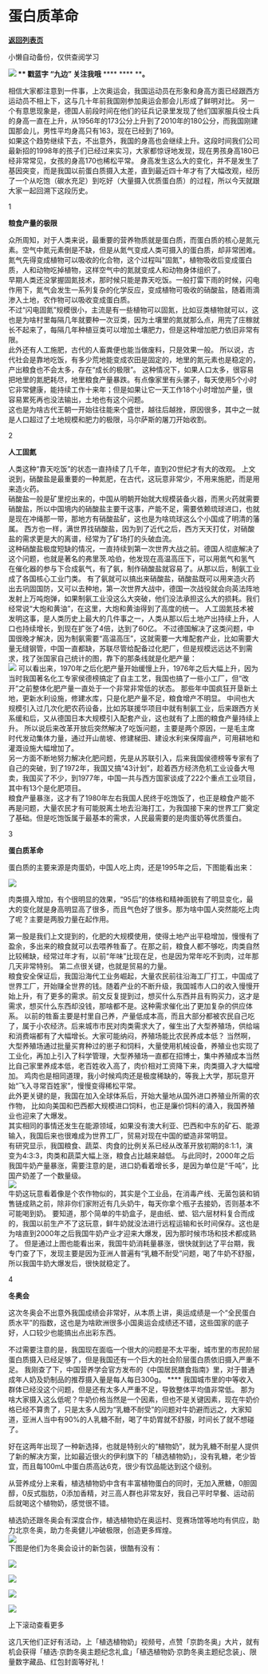 # 蛋白质革命

[**返回列表页**](/gzh/九边)

小懒自动备份，仅供查阅学习

******![](https://mmbiz.qpic.cn/mmbiz_gif/Lvm6UAoJibrP9JEWQRXR3swLXRYlFicicbg2q6gYPiapiaCkPr8GibxibGO0jcDe76cnAUJ3KBkCmyTIZBueDAOslJ0Zw/640?wx_fmt=gif)****
** **戳蓝字 **“九边”** 关注我哦**** **** **** ****。**

  
相信大家都注意到一件事，上次奥运会，我国运动员在形象和身高方面已经跟西方运动员不相上下，这与几十年前我国刚参加奥运会那会儿形成了鲜明对比。
另一个有意思现象是，德国人前段时间在他们的征兵记录里发现了他们国家服兵役士兵的身高一直在上升，从1956年的173公分上升到了2010年的180公分，而我国刚建国那会儿，男性平均身高只有163，现在已经到了169。  
如果这个趋势继续下去，不出意外，我国的身高也会继续上升。这段时间我们公司最新招的1998年的孩子们已经过来实习，大家都惊讶地发现，现在男孩身高180已经非常常见，女孩的身高170也稀松平常。
身高发生这么大的变化，并不是发生了基因突变，而是我国以前蛋白质摄入太差，直到最近四十年才有了大幅改观，经历了一个从吃饱（碳水充足）到吃好（大量摄入优质蛋白质）的过程，所以今天就跟大家一起回溯下这段历史。

1

**粮食产量的极限**

  

众所周知，对于人类来说，最重要的营养物质就是蛋白质，而蛋白质的核心是氮元素。空气中氮元素倒是不缺，但是从氮气变成人类可摄入的蛋白质，却非常困难。
氮气先得变成植物可以吸收的化合物，这个过程叫"固氮"，植物吸收后变成蛋白质，人和动物吃掉植物，这样空气中的氮就变成人和动物身体组织了。  
早期人类还没掌握固氮技术，那时候只能是靠天吃饭。一般打雷下雨的时候，闪电作用下，氮气会发生一系列复杂的化学反应，变成植物可吸收的硝酸盐，随着雨滴渗入土地，农作物可以吸收变成蛋白质。  
不过“闪电固氮”规模很小，主流是有一些植物可以固氮，比如豆类植物就可以，这也是为啥村里每隔几年就要种一次豆类，因为土壤里的氮就那么点，用完了庄稼就长不起来了，每隔几年种植豆类可以增加土壤肥力，但是这种增加肥力依旧非常有限。  
此外还有人工施肥，古代的人畜粪便也能当做废料，只是效果一般。
所以说，古代社会是靠地吃饭，有多少荒地能变成农田是固定的，地里的氮元素也是稳定的，产出粮食也不会太多，存在“成长的极限”。
这种情况下，如果人口太多，很容易把地里的氮肥耗尽，地里粮食产量暴跌。有点像家里有头骡子，每天使用5个小时它非常健康，能持续工作十来年；但是如果让它一天工作18个小时增加产量，很容易累死再也没法输出，土地也有这个问题。  
这也是为啥古代王朝一开始往往能来个盛世，越往后越挫，原因很多，其中之一就是人口超过了土地规模和肥力的极限，马尔萨斯的屠刀开始收割。  

2

**人工固氮**

  

人类这种“靠天吃饭”的状态一直持续了几千年，直到20世纪才有大的改观。
上文说到，硝酸盐是最重要的一种氮肥，在古代，这玩意非常少，不用来施肥，而是用来造火药。  
硝酸盐一般是矿里挖出来的，中国从明朝开始就大规模装备火器，而黑火药就需要硝酸盐，所以中国境内的硝酸盐主要干这事，产能不足，需要依赖琉球进口，也就是现在冲绳那一带，那地方有硝酸盐矿，这也是为啥琉球这么个小国成了明清的藩属。
西方也一样，满世界找硝酸盐，因为到了近代之后，西方天天打仗，对硝酸盐的需求更是大的离谱，经常为了矿场打的头破血流。  
这种硝酸盐极度短缺的情况，一直持续到第一次世界大战之前。德国人彻底解决了这个问题，也就是著名的弗里茨.哈伯，他发现在高温高压下，可以用氮气和氢气在催化器的参与下合成氨气，有了氨，制作硝酸盐就容易了。从那以后，制氨工业成了各国核心工业门类。
有了氨就可以搞出来硝酸盐，硝酸盐既可以用来造火药出去巩固国防，又可以去种地，第一次世界大战中，德国一次战役就会向英法阵地发射上万吨炮弹，如果制氨工业没这么大突破，他们没法承担这么大的损耗。我们经常说“大炮和黄油”，在这里，大炮和黄油得到了高度的统一。
人工固氮技术被发明这事，是人类历史上最大的几件事之一，人类从那以后土地产出持续上升，人口也持续增长，到现在扩张了4倍，达到了60亿。
不过德国解决了这类问题，中国很晚才解决，因为制氨需要“高温高压”，这就需要一大堆配套产业，比如需要大量无缝钢管，中国一直都缺，苏联尽管给配备过化肥厂，但是规模远远达不到需求，找了张国家自己统计的图，靠下的那条线就是化肥产量：  
![](https://mmbiz.qpic.cn/mmbiz_png/INpibEpTBzYf4qflbVyVxplkBNSCicuccAyoGRy8AFKQxvF2c49TDzD7SkES4jEUZG2iakddv0coZWrOR0AaWUB9g/640?wx_fmt=png)
可以看出来，1970年之后化肥产量开始缓慢上升，1976年之后大幅上升，因为当时我国著名化工专家侯德榜搞定了自主工艺，我国也搞了一些小工厂，但“改开”之前整体化肥产量一直处于一个非常非常低的状态。
那些年中国疯狂开垦新土地，更新水利设施，修建水库，只是化肥产量不足，粮食增产不明显。
中间也大规模引入过几次化肥农药设备，比如苏联援华项目中就有制氨工业，后来跟西方关系缓和后，又从德国日本大规模引入配套产业，这也就有了上图的粮食产量持续上升。
所以说后来改革开放后突然解决了吃饭问题，主要是两个原因，一是毛主席时代发动集体力量，通过开山凿坡、修建梯田、建设水利来保障亩产，可用耕地和灌溉设施大幅增加了。  
另一方面不断地努力解决化肥问题，先是从苏联引入，后来我国侯德榜等专家有了自己的突破，到了1972年，我国又搞“43计划”，趁着西方经济危机工业设备大甩卖，我国买了不少，到1977年，中国一共与西方国家谈成了222个重点工业项目，其中有13个是化肥项目。  
粮食产量暴涨，这才有了1980年左右我国人民终于吃饱饭了，也正是粮食产能不再是问题，大量农民才有可能脱离土地去沿海打工，为我国接下来的世界工厂奠定了基础。但是吃饱饭属于最基本的需求，人民最需要的是肉蛋奶等优质蛋白。  

3

**蛋白质革命**

  

蛋白质的主要来源是肉蛋奶，中国人吃上肉，还是1995年之后，下图能看出来：  

![](https://mmbiz.qpic.cn/mmbiz_jpg/INpibEpTBzYesJNVC99aniclnMnXZ4LOAJ4wic9wGh51TGnNbIWxyKPgI0zLTpYmWIibsVibfh8VaZQ31OyrEWKRRwA/640?wx_fmt=jpeg)

肉类摄入增加，有个很明显的效果，“95后”的体格和精神面貌有了明显变化，最大的变化就是身高明显高了很多，而且气色好了很多。那为啥中国人突然能吃上肉了呢？主要是两股力量在起作用。  

第一股是我们上文提到的，化肥的大规模使用，使得土地产出平稳增加，慢慢有了盈余，多出来的粮食就可以去喂养牲畜了。在那之前，粮食人都不够吃，肉类自然比较稀缺，经常过年才有，以前“年味”比现在足，也是因为常年吃不到肉，过年那几天非常特别。
第二点很关键，也就是贸易的力量。  
粮食安全保证后，我国沿海代工业务崛起，大量农民前往沿海工厂打工，中国成了世界工厂，开始赚全世界的钱。随着产业的不断升级，我国城市人口的收入慢慢开始上升，有了更多的需求。前文反复提到过，想买什么东西并且有购买力，这才是需求，想买什么东西却没钱，那啥都不是。这种需求催化出了更加复杂的供应体系。
以前的牲畜主要是村里自己养，产量低成本高，而且大部分都被农民自己吃了，属于小农经济。后来城市市民对肉类需求大了，催生出了大型养殖场，供给端和消费端都有了大幅增长。大家可能纳闷，养殖场能比农民养成本低？
当然啊，大型养殖场通过批量买育种过的崽子和饲料，大量使用机械设备，养殖业也实现了工业化，再加上引入了科学管理，大型养殖场一直都在招博士，集中养殖成本当然比自己家里养成本低，老百姓收入高了，肉价相对工资降下来，肉类摄入才大幅增加。
鸡肉也是相同道理，我小时候鸡肉还是极度稀缺的，等我上大学，那玩意开始“飞入寻常百姓家”，慢慢变得稀松平常。  
此外更关键的是，我国在加入全球体系后，开始大量地从国外进口养殖业所需的农作物，
比如向美国和巴西都大规模进口饲料，也正是廉价饲料的涌入，我国养殖业也迎来了大爆发。  
其实相同的事情还发生在能源领域，如果没有澳大利亚、巴西和中东的矿石、能源输入，我国后来也很难成为世界工厂，贸易对现在中国的塑造非常明显。  
有研究显示，我国粮食、蔬菜、肉食的比例关系已经从改革开放初期的8:1:1，演变为4:3:3，肉类和蔬菜大幅上涨，粮食占比越来越低。
与此同时，2000年之后我国牛奶产量暴涨，需要注意的是，进口奶看着增长多，是因为单位是“千吨”，比国产奶差了一个数量级。  
![](https://mmbiz.qpic.cn/mmbiz_png/INpibEpTBzYf4qflbVyVxplkBNSCicuccAcFF9QsBA3MCWKVUr9BXjQJ8t26px9a8YicPVyQpFvzWfV85ibPrClVRQ/640?wx_fmt=png)  
牛奶这玩意看着像是个农作物似的，其实是个工业品，在消毒产线、无菌包装和销售链成熟之前，除非你们家附近有几头奶牛，每天你拿个瓶子去接奶，否则基本不可能喝到奶。
要知道，那个简单的牛奶盒子，是由纸、塑、铝六层材料复合而成的，我国以前生产不了这玩意，鲜牛奶就没法进行远程运输和长时间保存。这也是为啥直到2000年之后我国牛奶产业才迎来大爆发，因为那时候市场和技术都成熟了。
但是通过上图也能看出来，我国牛奶消耗量暴涨，很快就到达了平台期，我专门查了下，发现主要是因为亚洲人普遍有“乳糖不耐受”问题，喝了牛奶不舒服，所以我国牛奶大爆发后，很快就稳定了。  

4

**冬奥会**

  

这次冬奥会不出意外我国成绩会非常好，从本质上讲，奥运成绩是一个“全民蛋白质水平”的指数，这也是为啥欧洲很多小国奥运会成绩还不错，这些国家的底子好，人口较少也能搞出点出彩东西。  
  
不过需要注意的是，我国现在面临一个很大的问题是不太平衡，城市里的市民阶层蛋白质摄入已经足够了，但是我国还有一个巨大的社会阶层蛋白质依旧摄入严重不足。
我刚查了下，中国营养学会官方发布的《中国居民膳食指南》里，对于普通成年人奶及奶制品的推荐摄入量是每人每日300g。 ****
我国城市里的中等收入群体已经没这个问题，但是还有太多人严重不足，导致整体平均值非常低。
那为啥大家摄入这么低呢？牛奶价格当然是一个因素，但也不是关键因素，现在牛奶价格已经不算贵了，只是太多人因为“乳糖不耐受”的问题对牛奶避而远之，大家知道，亚洲人当中有90%的人乳糖不耐，喝了牛奶胃就不舒服，时间长了就不想碰了。

好在这两年出现了一种新选择，也就是特别火的“植物奶”，就为乳糖不耐星人提供了新的解决方案，比如最近很火的伊利旗下的「植选植物奶」，没有乳糖，老少皆宜，而且每100mL中蛋白质高达6克，很少有饮品能达到这个级别。

  

从营养成分上来看，植选植物奶中含有丰富植物蛋白的同时，无加入蔗糖，0胆固醇，0反式脂肪，0添加香精，对三高人群也非常友好，我自己平时早餐、运动前后就喝这个植物奶，感觉很不错。

  
植选奶还跟冬奥会有深度合作，植选植物奶在奥运村、竞赛场馆等地均有供应，助力北京冬奥，助力冬奥健儿冲破极限，创造更多辉煌。  
![](https://mmbiz.qpic.cn/mmbiz_jpg/INpibEpTBzYesJNVC99aniclnMnXZ4LOAJbDTWLC8uHwhXdZLMoZYYjRRl1owTlGvk56kaD0J9ZicNTlTh1StbgDA/640?wx_fmt=jpeg)  
下图是他们为冬奥会设计的新包装，很酷有没有：  

![](https://mmbiz.qpic.cn/mmbiz_jpg/sib4GrK0lPekmRXbSwnNvqUJkYwkBHcmjqmJuTLzNCVnxyjWcd8ibtu5Asl8zhEOIAq8qohFoafVfRSqaJ1pGN6g/640?wx_fmt=jpeg)

![](https://mmbiz.qpic.cn/mmbiz_jpg/sib4GrK0lPekmRXbSwnNvqUJkYwkBHcmjMIyxn9D18TKjqoticupGKjtlj4QaYStTMgDvQWdiaf5MYK3IV2YG3eFg/640?wx_fmt=jpeg)

![](https://mmbiz.qpic.cn/mmbiz_jpg/sib4GrK0lPekmRXbSwnNvqUJkYwkBHcmjVqBVzgQjjOzUtBW1v9xk7adWgrkuiaueAr0HPibicwHvPbf8b6rmBCJyg/640?wx_fmt=jpeg)

![](https://mmbiz.qpic.cn/mmbiz_jpg/sib4GrK0lPekmRXbSwnNvqUJkYwkBHcmjxMgBQ7icwwL0OyFlicMJE2eeTf7JibPCo3Q76KdpzKbgSYjpkYiaKjkrmg/640?wx_fmt=jpeg)

  

上下滚动查看更多

  

这几天他们正好有活动，上「植选植物奶」视频号，点赞「京韵冬奥」大片，就有机会获得「植选·京韵冬奥主题纪念礼盒」「植选植物奶·京韵冬奥主题纪念装」、限量数字藏品、红包封面等好礼！

